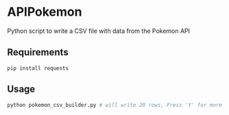 # APIPokemon

Python script to write a CSV file with data from the Pokemon API

## Requirements

```
pip install requests
```

## Usage

```sh
python pokemon_csv_builder.py # will write 20 rows, Press 'Y' for more rows
```
